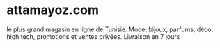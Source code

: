 attamayoz.com
=============

 le plus grand magasin en ligne de Tunisie. Mode, bijoux, parfums, déco, high tech, promotions et ventes privées. Livraison en 7 jours
